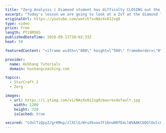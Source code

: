 ```yaml
---
title: "Zerg Analysis | Diamond student has difficulty CLOSING out the MATCH [Starcraft 2]"
excerpt: "Today's lesson we are going to look at a ZvT at the diamond level focusing on the Zerg Analysis. The zerg manages to get into a very strong position but has difficulty closing it out. Let's learn how we can approach this scenario better!  Zerg Analysis | Diamond student has difficulty CLOSING out the"
originalUrl: https://youtube.com/watch?v=NAzXv812sg0
type: video
price: Free
length: PT19M30S
publishedDateTime: 2020-09-11T20:02:33Z
heat: 50

featuredContent: "<iframe width=\"800\" height=\"500\" frameborder=\"0\" src=\"https://www.youtube.com/embed/NAzXv812sg0\" allow=\"accelerometer; autoplay; encrypted-media; gyroscope; picture-in-picture\" allowfullscreen></iframe>"

provider:
  name: HuShang Tutorials
  domain: hushangcoaching.com

topics:
  - StarCraft 2
  - Zerg

images:
  - url: https://i.ytimg.com/vi/NAzXv812sg0/maxresdefault.jpg
    width: 1280
    height: 720
    isCached: true

secured: "CdolTiQpyZ/grKMnp/zlXClG/W+sXbvao7Fi6nuN0fOxLlWVAAKCbOGlOulcOSTYjBE7XEj9DKcDDuboZbjDrfmdDQ/N6/rv0DG55SAku7hQ6TuLpQdsd5vri+ZGEFcwt6Yp+Ms9RkMkMkqT+ZayWAVX0DS7E+jecCOGF2JhS2l9xcIHkKxCXnTZBgKfxZBsjYd0NsaXwKIyg0fHkRYWfDHCAk1o3LKoRrjmJ2OsqAN02M+Gfef5+rs65Lc5hqotbFCtcbAQ4BJo9Z51myyfjBK19c4zCWgkBdRIZkSqQR5JO5g3TDWrRxnOesEMC69YKXq1KrqGA6FA4QaBGEWhaSztiUavFqZOMbJ4IyMDYXIbRtEYkGjsn8D3Cv6CGdLa1SehMNkiNpFrbjsVTeEJ55nJLPg1Yqx+dd4W8xJELqw=;dnVrDQW/eGtJlNWOyHw5Gg=="
---
```


